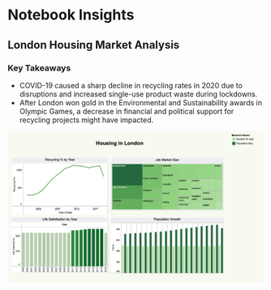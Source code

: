 # Notebook Insights

## London Housing Market Analysis

### Key Takeaways

- COVID-19 caused a sharp decline in recycling rates in 2020 due to disruptions and increased single-use product waste during lockdowns.
- After London won gold in the Environmental and Sustainability awards in Olympic Games, a decrease in financial and political support for recycling projects might have impacted.

![Image Name](tableau_dashboard.png)
